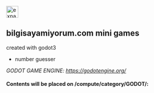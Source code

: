 <a href="https://github.com/spielersun/bs-code-samples/blob/master/bs-expand.png" target="_blank"><img src="http://www.bilgisayamiyorum.com/assets/favicon.ico" title="expand" style="width:32px;height:32px;"/></a>

## bilgisayamiyorum.com mini games

created with godot3

<ul>
<li>number guesser</li>
</ul>

*GODOT GAME ENGINE: https://godotengine.org/*

#### Contents will be placed on /compute/category/GODOT/: 
